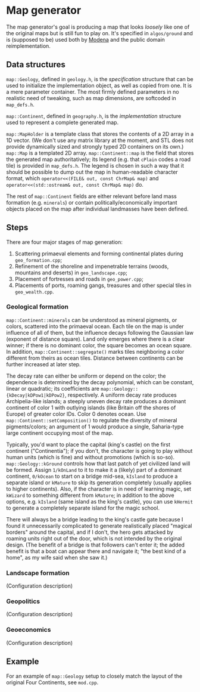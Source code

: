 # Map generator

The map generator's goal is producing a map that looks _loosely_ like one of the original maps but is still fun to play on.
It's specified in `algos/ground` and is (supposed to be) used both by [Modena](MODENA.md) and the public domain reimplementation.

## Data structures

`map::Geology`, defined in `geology.h`, is the _specification_ structure that can be used to initialize the implementation object, as well as copied from one.
It is a mere parameter container. The most firmly defined parameters in no realistic need of tweaking, such as map dimensions, are softcoded in `map_defs.h`.

`map::Continent`, defined in `geography.h`, is the _implementation_ structure used to represent a complete generated map.

`map::MapHolder` is a template class that stores the contents of a 2D array in a 1D vector. (We don't use any matrix library at the moment, and STL
does not provide dynamically sized and strongly typed 2D containers on its own.) `map::Map` is a templated 2D array. `map::Continent::map` is the field
that stores the generated map authoritatively; its legend (e.g. that `cPlain` codes a road tile) is provided in `map_defs.h`. The legend is chosen in such
a way that it should be possible to dump out the map in human-readable character format, which `operator<<(FILE& out, const ChrMap& map)` and
`operator<<(std::ostream& out, const ChrMap& map)` do.

The rest of `map::Continent` fields are either relevant before land mass formation (e.g. `minerals`) or contain politically/economically important objects
placed on the map after individual landmasses have been defined.

## Steps

There are four major stages of map generation:

1. Scattering primaeval elements and forming continental plates during `geo_formation.cpp`;
2. Refinement of the shoreline and impenetrable terrains (woods, mountains and deserts) in `geo_landscape.cpp`;
3. Placement of fortresses and roads in `geo_power.cpp`;
4. Placements of ports, roaming gangs, treasures and other special tiles in `geo_wealth.cpp`.

### Geological formation

`map::Continent::minerals` can be understood as mineral pigments, or colors, scattered into the primaeval ocean.
Each tile on the map is under influence of all of them, but the influence decays following the Gaussian law
(exponent of distance square). Land only emerges where there is a clear winner; if there is no dominant color,
the square becomes an ocean square. In addition, `map::Continent::segregate()` marks tiles neighboring a color
different from theirs as ocean tiles. Distance between continents can be further increased at later step.

The decay rate can either be uniform or depend on the color; the dependence is determined by the decay polynomial,
which can be constant, linear or quadratic; its coefficients are `map::Geology::{kDecay|kDPow1|kDPow2}`, respectively.
A uniform decay rate produces Archipelia-like islands; a steeply uneven decay rate produces a dominant continent
of color 1 with outlying islands (like Britain off the shores of Europe) of greater color IDs. Color 0 denotes ocean.
Use `map::Continent::setComposition()` to regulate the diversity of mineral pigments/colors; an argument of 1 would
produce a single, Saharia-type large continent occupying most of the map.

Typically, you'd want to place the capital (king's castle) on the first continent ("Continentia"); if you don't,
the character is going to play without human units (which is fine) and without promotions (which is so-so).
`map::Geology::kGround` controls how that last patch of yet civilized land will be formed. Assign `1/kOnLand` to
it to make it a (likely) part of a dominant continent, `0/kOcean` to start on a bridge mid-sea, `kIsland` to produce
a separate island or `kMature` to skip its generation completely (usually applies to higher continents). Also,
if the character is in need of learning magic, set `kWizard` to something different from `kMature`; in addition to
the above options, e.g. `kIsland` (same island as the king's castle), you can use `kHermit` to generate a completely
separate island for the magic school.

There will always be a bridge leading to the king's castle gate because I found it unnecessarily complicated to
generate realistically placed "magical borders" around the capital, and if I don't, the hero gets attacked by roaming
units right out of the door, which is not intended by the original design. (The benefit of a bridge is that followers
can't enter it; the added benefit is that a boat can appear there and navigate it; "the best kind of a home", as my
wife said when she saw it.)

### Landscape formation

(Configuration description)

### Geopolitics

(Configuration description)

### Geoeconomics

(Configuration description)

## Example

For an example of `map::Geology` setup to closely match the layout of the original Four Continents, see `mod.cpp`.
